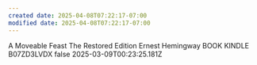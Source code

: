```yaml
---
created date: 2025-04-08T07:22:17-07:00
modified date: 2025-04-08T07:22:17-07:00
---
```

A Moveable Feast
The Restored Edition
Ernest Hemingway
BOOK
KINDLE
B07ZD3LVDX
false
2025-03-09T00:23:25.181Z
